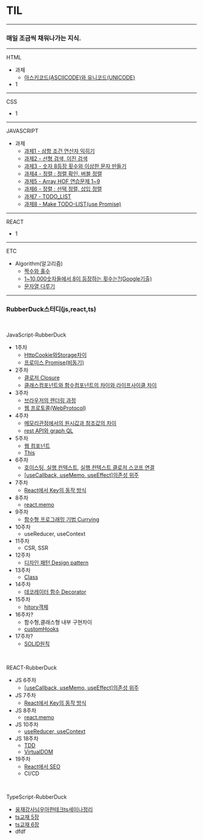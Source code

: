 # TIL
---
### 매일 조금씩 채워나가는 지식.
---
HTML
- 과제
  - <a href = "HTML%26CSS/아스키코드(ASCIICODE)와%20유니코드(Unicode).md">아스키코드(ASCIICODE)와 유니코드(UNICODE)</a>
- 1
---
CSS
- 1
---
JAVASCRIPT
- 과제
  - <a href = "JavaScript/과제-1.md">과제1 - 삼항 조건 연산자 익히기</a>
  - <a href = "JavaScript/과제-2.md">과제2 - 선형 검색, 이진 검색</a>
  - <a href = "JavaScript/과제-3.md">과제3 - 숫자 8등장 횟수와 이상한 문자 만들기</a>
  - <a href = "JavaScript/과제-4.md">과제4 - 정렬 : 정렬 확인, 버블 정렬</a>
  - <a href = "JavaScript/과제-5.md">과제5 - Array HOF 연습문제 1~9 </a>
  - <a href = "JavaScript/과제-6.md">과제6 - 정렬 : 선택 정렬, 삽입 정렬</a>
  - <a href = "JavaScript/과제-7.md">과제7 - TODO_LIST</a>
  - <a href = "JavaScript/과제-8.md">과제8 - Make TODO-LIST(use Promise)</a>
---
REACT
- 1
---
ETC
- Algorithm(알고리즘)
  - <a href = "Algorithm/1.md">짝수와 홀수</a>
  - <a href = "Algorithm/2.md">1~10,000숫자들에서 8이 등장하는 횟수는?(Google기출)</a>
  - <a href = "Algorithm/3.md">문자열 다루기</a>
---
### RubberDuck스터디(js,react,ts)
<br/>

JavaScript-RubberDuck
- 1주차
  - <a href="./JS-READMEs/RubberDuck-JS/1.HTTP_Cookie%26Storage_Diff.md">HttpCookie와Storage차이</a>
  - <a href="./JS-READMEs/RubberDuck-JS/1.Promise(비동기).md">프로미스 Promise(비동기)</a>
- 2주차
  - <a href="./JS-READMEs/RubberDuck-JS/2.Closure.md">클로저 Closure</a>
  - <a href="JS-READMEs/RubberDuck-JS/2.class%2Cfunctional_Component_Diff.md">클래스컴포넌트와 함수컴포넌트의 차이와 라이프사이클 차이</a>
- 3주차
  - <a href="./JS-READMEs/RubberDuck-JS/3.브라우저의렌더링과정.md">브라우저의 렌더링 과정</a>
  - <a href="./JS-READMEs/RubberDuck-JS/3.WebProtocols.md">웹 프로토콜(WebProtocol)</a>
- 4주차
  - <a href="./JS-READMEs/RubberDuck-JS/4.원시값과참조값의차이(메모리관점).md">메모리관점에서의 원시값과 참조값의 차이</a>
  - <a href="./JS-READMEs/RubberDuck-JS/4.restAPI와graphQL.md">rest API와 graph QL</a>
- 5주차
  - <a href="./JS-READMEs/RubberDuck-JS/5.웹컴포넌트.md">웹 컴포넌트 </a>
  - <a href="./JS-READMEs/RubberDuck-JS/5.This.md">This</a>
- 6주차
  - <a href="./JS-READMEs/RubberDuck-JS/6.호이스팅%2C실행컨텍스트.md">호이스팅, 실행 컨텍스트</a>, <a href="./JS-READMEs/RubberDuck-JS/8.실행컨텍스트%20연장선(클로저%2C스코프).md">실행 컨텍스트 클로저 스코프 연결</a>
  - <a href="/React/RubberDuck-React/6.useEffect%2CuseMemo%2CuseCallback.md">[useCallback, useMemo, useEffect]의존성 위주</a>
- 7주차
  - <a href="./React/RubberDuck-React/7.react-key동작방식.md">React에서 Key의 동작 방식</a>
- 8주차
  - <a href="./React/RubberDuck-React/8.react-memo.md">react.memo</a>
- 9주차
  - <a href="./JS-READMEs/RubberDuck-JS/9.currying.md">함수형 프로그래밍 기법 Currying</a>
- 10주차
  - <a>useReducer, useContext</a>
- 11주차
  - <a hrtf="./JS-READMEs/RubberDuck-JS/11.CSR%2CSSR.md">CSR, SSR</a>
- 12주차
  - <a href="./JS-READMEs/RubberDuck-JS/12.디자인패턴.md">디자인 패턴 Design pattern</a>
- 13주차
  - <a href="./JS-READMEs/RubberDuck-JS/13.class.md">Class</a>
- 14주차
  - <a href="./JS-READMEs/RubberDuck-JS/14.JS데코레이터.md">데코레이터 함수 Decorator</a>
- 15주차
  - <a href="./JS-READMEs/RubberDuck-JS/15.history객체.md">hitory객체</a>
- 16주차?
  - <a>함수형,클래스형 내부 구현차이</a>
  - <a href="./JS-READMEs/RubberDuck-JS/16.CustomHooks.md">customHooks</a>
- 17주차?
  - <a href="./JS-READMEs/RubberDuck-JS/17.SOLID원칙.md">SOLID원칙</a>

<br/>

REACT-RubberDuck
- JS 6주차
  - <a href="./React/RubberDuck-React/6.useEffect%2CuseMemo%2CuseCallback.md">[useCallback, useMemo, useEffect]의존성 위주</a>
- JS 7주차
  - <a href="./React/RubberDuck-React/7.react-key동작방식.md">React에서 Key의 동작 방식</a>
- JS 8주차
  - <a href="./React/RubberDuck-React/8.react-memo.md">react.memo</a>
- JS 10주차
  - <a href="">useReducer, useContext</a>
- JS 18주차
  - <a href="./React/RubberDuck-React/18.TDD.md">TDD</a>
  - <a href="./React/RubberDuck-React/18.VirtualDom.md">VirtualDOM</a>
- 19주차
  - <a href="React/RubberDuck-React/19.React에서%20SEO.md">React에서 SEO</a>
  - <a>CI/CD</a>

<br/>

TypeScript-RubberDuck
- <a href="/TypeScript/RubberDuck-TS/이웅재강사님우아한테크ts세미나정리.md">웅재강사님우아한테크ts세미나정리</a>
- <a href="/TypeScript/RubberDuck-TS/5장.md">ts교재 5장</a>
- <a href="/TypeScript/RubberDuck-TS/6장.md">ts교재 6장</a>
- dfdf

